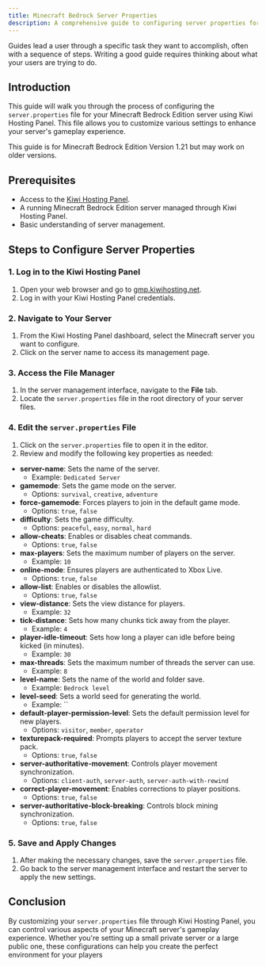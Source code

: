 ```yaml
---
title: Minecraft Bedrock Server Properties
description: A comprehensive guide to configuring server properties for Minecraft Bedrock Edition using Kiwi Hosting Panel.
---
```


Guides lead a user through a specific task they want to accomplish, often with a sequence of steps. Writing a good guide requires thinking about what your users are trying to do.

## Introduction

This guide will walk you through the process of configuring the `server.properties` file for your Minecraft Bedrock Edition server using Kiwi Hosting Panel. This file allows you to customize various settings to enhance your server's gameplay experience.

This guide is for Minecraft Bedrock Edition Version 1.21 but may work on older versions.

## Prerequisites

-   Access to the [Kiwi Hosting Panel](https://gmp.kiwihosting.net).
-   A running Minecraft Bedrock Edition server managed through Kiwi Hosting Panel.
-   Basic understanding of server management.

## Steps to Configure Server Properties

### 1. Log in to the Kiwi Hosting Panel

1. Open your web browser and go to [gmp.kiwihosting.net](https://gmp.kiwihosting.net).
2. Log in with your Kiwi Hosting Panel credentials.

### 2. Navigate to Your Server

1. From the Kiwi Hosting Panel dashboard, select the Minecraft server you want to configure.
2. Click on the server name to access its management page.

### 3. Access the File Manager

1. In the server management interface, navigate to the **File** tab.
2. Locate the `server.properties` file in the root directory of your server files.

### 4. Edit the `server.properties` File

1. Click on the `server.properties` file to open it in the editor.
2. Review and modify the following key properties as needed:

-   **server-name**: Sets the name of the server.
    -   Example: `Dedicated Server`
-   **gamemode**: Sets the game mode on the server.
    -   Options: `survival`, `creative`, `adventure`
-   **force-gamemode**: Forces players to join in the default game mode.
    -   Options: `true`, `false`
-   **difficulty**: Sets the game difficulty.
    -   Options: `peaceful`, `easy`, `normal`, `hard`
-   **allow-cheats**: Enables or disables cheat commands.
    -   Options: `true`, `false`
-   **max-players**: Sets the maximum number of players on the server.
    -   Example: `10`
-   **online-mode**: Ensures players are authenticated to Xbox Live.
    -   Options: `true`, `false`
-   **allow-list**: Enables or disables the allowlist.
    -   Options: `true`, `false`
-   **view-distance**: Sets the view distance for players.
    -   Example: `32`
-   **tick-distance**: Sets how many chunks tick away from the player.
    -   Example: `4`
-   **player-idle-timeout**: Sets how long a player can idle before being kicked (in minutes).
    -   Example: `30`
-   **max-threads**: Sets the maximum number of threads the server can use.
    -   Example: `8`
-   **level-name**: Sets the name of the world and folder save.
    -   Example: `Bedrock level`
-   **level-seed**: Sets a world seed for generating the world.
    -   Example: ``
-   **default-player-permission-level**: Sets the default permission level for new players.
    -   Options: `visitor`, `member`, `operator`
-   **texturepack-required**: Prompts players to accept the server texture pack.
    -   Options: `true`, `false`
-   **server-authoritative-movement**: Controls player movement synchronization.
    -   Options: `client-auth`, `server-auth`, `server-auth-with-rewind`
-   **correct-player-movement**: Enables corrections to player positions.
    -   Options: `true`, `false`
-   **server-authoritative-block-breaking**: Controls block mining synchronization.
    -   Options: `true`, `false`

### 5. Save and Apply Changes

1. After making the necessary changes, save the `server.properties` file.
2. Go back to the server management interface and restart the server to apply the new settings.

## Conclusion

By customizing your `server.properties` file through Kiwi Hosting Panel, you can control various aspects of your Minecraft server's gameplay experience. Whether you're setting up a small private server or a large public one, these configurations can help you create the perfect environment for your players
